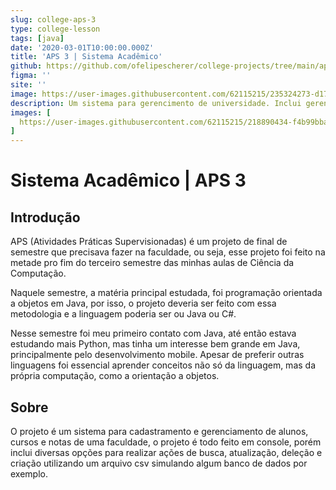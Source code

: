 ```yaml
---
slug: college-aps-3
type: college-lesson
tags: [java]
date: '2020-03-01T10:00:00.000Z'
title: 'APS 3 | Sistema Acadêmico'
github: https://github.com/ofelipescherer/college-projects/tree/main/aps/aps-03-programacao-orientada-a-objetos
figma: ''
site: ''
image: https://user-images.githubusercontent.com/62115215/235324273-d17db2cb-7e75-4299-b40d-e79a54c4b179.png
description: Um sistema para gerencimento de universidade. Inclui gerenciamento de cursos, alunos e notas.
images: [
  https://user-images.githubusercontent.com/62115215/218890434-f4b99bba-c6eb-4060-8ec7-da68e8868eba.gif
]
---
```


# Sistema Acadêmico | APS 3

## Introdução

APS (Atividades Práticas Supervisionadas) é um projeto de final de semestre que precisava fazer na faculdade, ou seja, esse projeto foi feito na metade pro fim do terceiro semestre das minhas aulas de Ciência da Computação.

Naquele semestre, a matéria principal estudada, foi programação orientada a objetos em Java, por isso, o projeto deveria ser feito com essa metodologia e a linguagem poderia ser ou Java ou C#.

Nesse semestre foi meu primeiro contato com Java, até então estava estudando mais Python, mas tinha um interesse bem grande em Java, principalmente pelo desenvolvimento mobile. Apesar de preferir outras linguagens foi essencial aprender conceitos não só da linguagem, mas da própria computação, como a orientação a objetos.

## Sobre

O projeto é um sistema para cadastramento e gerenciamento de alunos, cursos e notas de uma faculdade, o projeto é todo feito em console, porém inclui diversas opções para realizar ações de busca, atualização, deleção e criação utilizando um arquivo csv simulando algum banco de dados por exemplo.



